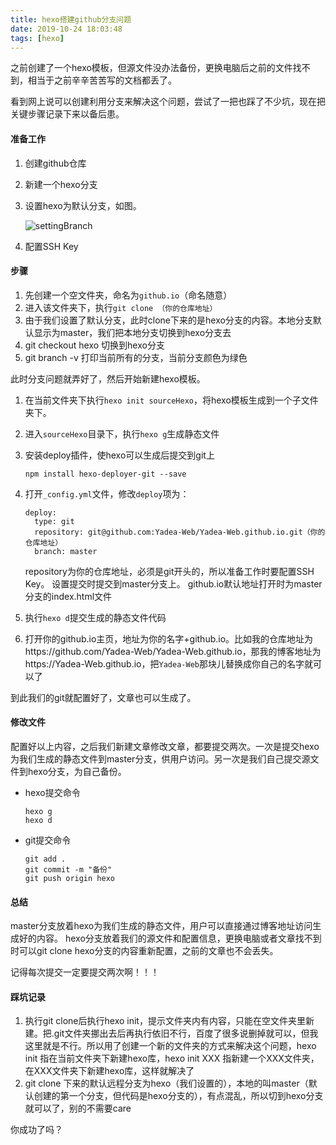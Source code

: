 ```yaml
---
title: hexo搭建github分支问题
date: 2019-10-24 18:03:48
tags: [hexo]
---
```


之前创建了一个hexo模板，但源文件没办法备份，更换电脑后之前的文件找不到，相当于之前辛辛苦苦写的文档都丢了。

看到网上说可以创建利用分支来解决这个问题，尝试了一把也踩了不少坑，现在把关键步骤记录下来以备后患。

#### 准备工作

1. 创建github仓库
2. 新建一个hexo分支
3. 设置hexo为默认分支，如图。

	![settingBranch](settingBranch.jpg)
	
4. 配置SSH Key

#### 步骤

1. 先创建一个空文件夹，命名为`github.io`（命名随意）
2. 进入该文件夹下，执行`git clone （你的仓库地址）`
3. 由于我们设置了默认分支，此时clone下来的是hexo分支的内容。本地分支默认显示为master，我们把本地分支切换到hexo分支去
4. git checkout hexo  切换到hexo分支
5. git branch -v  打印当前所有的分支，当前分支颜色为绿色

此时分支问题就弄好了，然后开始新建hexo模板。

1. 在当前文件夹下执行`hexo init sourceHexo`，将hexo模板生成到一个子文件夹下。
2. 进入`sourceHexo`目录下，执行`hexo g`生成静态文件
3. 安装deploy插件，使hexo可以生成后提交到git上

	```
	npm install hexo-deployer-git --save
	```
4. 打开`_config.yml`文件，修改`deploy`项为：

	```
	deploy:
	  type: git
	  repository: git@github.com:Yadea-Web/Yadea-Web.github.io.git（你的仓库地址）
	  branch: master
	```
	
	repository为你的仓库地址，必须是git开头的，所以准备工作时要配置SSH Key。
	设置提交时提交到master分支上。
	github.io默认地址打开时为master分支的index.html文件
5. 执行`hexo d`提交生成的静态文件代码
6. 打开你的github.io主页，地址为你的名字+github.io。比如我的仓库地址为https://github.com/Yadea-Web/Yadea-Web.github.io，那我的博客地址为https://Yadea-Web.github.io，把`Yadea-Web`那块儿替换成你自己的名字就可以了

到此我们的git就配置好了，文章也可以生成了。

#### 修改文件

配置好以上内容，之后我们新建文章修改文章，都要提交两次。一次是提交hexo为我们生成的静态文件到master分支，供用户访问。另一次是我们自己提交源文件到hexo分支，为自己备份。

* hexo提交命令

	```
	hexo g
	hexo d
	```
* git提交命令

	```
	git add .
	git commit -m "备份"
	git push origin hexo
	```	

#### 总结

master分支放着hexo为我们生成的静态文件，用户可以直接通过博客地址访问生成好的内容。
hexo分支放着我们的源文件和配置信息，更换电脑或者文章找不到时可以git clone hexo分支的内容重新配置，之前的文章也不会丢失。

记得每次提交一定要提交两次啊！！！

#### 踩坑记录

1. 执行git clone后执行hexo init，提示文件夹内有内容，只能在空文件夹里新建。把.git文件夹挪出去后再执行依旧不行，百度了很多说删掉就可以，但我这里就是不行。所以用了创建一个新的文件夹的方式来解决这个问题，hexo init 指在当前文件夹下新建hexo库，hexo init XXX 指新建一个XXX文件夹，在XXX文件夹下新建hexo库，这样就解决了
2. git clone 下来的默认远程分支为hexo（我们设置的），本地的叫master（默认创建的第一个分支，但代码是hexo分支的），有点混乱，所以切到hexo分支就可以了，别的不需要care


你成功了吗？
